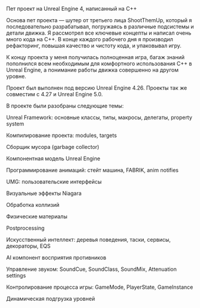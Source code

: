 Пет проект на Unreal Engine 4, написанный на C++

Основа пет проекта — шутер от третьего лица ShootThemUp, который я последовательно разрабатывал, погружаясь в различные подсистемы и детали движка. Я рассмотрел все ключевые концепты и написал очень много кода на C++. В конце каждого рабочего дня я производил рефакторинг, повышая качество и чистоту  кода, и упаковывал игру.

К концу проекта у меня получилась полноценная игра, багаж знаний пополнился всем необходимым для комфортного использования C++ в Unreal Engine, а понимание работы движка совершенно на другом уровне.

Проект был выполнен под версию Unreal Engine 4.26. Проекты так же совместим с 4.27 и Unreal Engine 5.0.

В проекте были разобраны следующие темы:

Unreal Framework: основные классы, типы, макросы, делегаты, property system

Компилирование проекта: modules, targets

Сборщик мусора (garbage collector)

Компонентная модель Unreal Engine

Программирование анимаций: стейт машина, FABRIK, anim notifies

UMG: пользовательские интерфейсы

Визуальные эффекты Niagara

Обработка коллизий

Физические материалы

Postprocessing

Искусственный интеллект: деревья поведения, таски, сервисы, декораторы, EQS

AI компонент восприятия противников

Управление звуком: SoundCue, SoundClass, SoundMix, Attenuation settings

Контролирование процесса игры: GameMode, PlayerState, GameInstance

Динамическая подгрузка уровней




